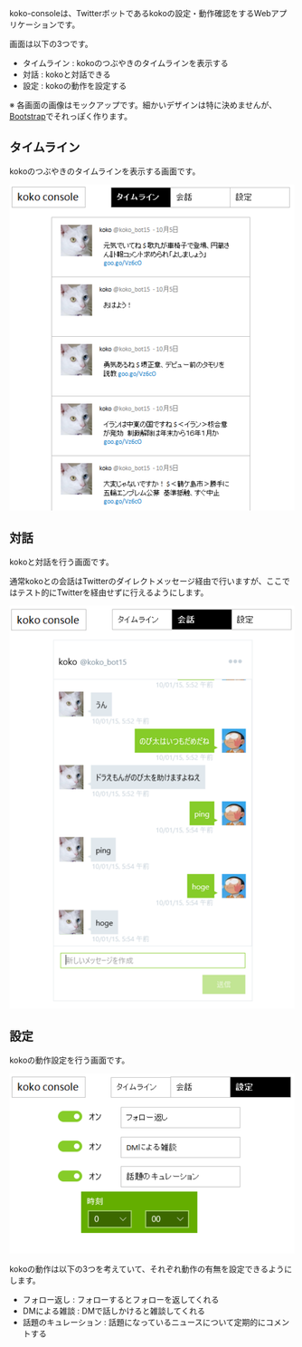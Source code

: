 koko-consoleは、Twitterボットであるkokoの設定・動作確認をするWebアプリケーションです。

画面は以下の3つです。

 * タイムライン : kokoのつぶやきのタイムラインを表示する
 * 対話 : kokoと対話できる
 * 設定 : kokoの動作を設定する

※ 各画面の画像はモックアップです。細かいデザインは特に決めませんが、[Bootstrap](http://getbootstrap.com/)でそれっぽく作ります。

## タイムライン

kokoのつぶやきのタイムラインを表示する画面です。

![タイムラインモックアップ](https://raw.githubusercontent.com/nakahashi/koko.doc/ca4cd45cdc8c49b4fcad21f855d1d146eae5e089/assets/timeline.png)

## 対話

kokoと対話を行う画面です。

通常kokoとの会話はTwitterのダイレクトメッセージ経由で行いますが、ここではテスト的にTwitterを経由せずに行えるようにします。

![対話モックアップ](https://raw.githubusercontent.com/nakahashi/koko.doc/ca4cd45cdc8c49b4fcad21f855d1d146eae5e089/assets/dialog.png)

## 設定

kokoの動作設定を行う画面です。

![設定モックアップ](https://raw.githubusercontent.com/nakahashi/koko.doc/ca4cd45cdc8c49b4fcad21f855d1d146eae5e089/assets/settings.png)

kokoの動作は以下の3つを考えていて、それぞれ動作の有無を設定できるようにします。

 * フォロー返し : フォローするとフォローを返してくれる
 * DMによる雑談 : DMで話しかけると雑談してくれる
 * 話題のキュレーション : 話題になっているニュースについて定期的にコメントする
